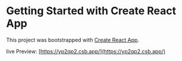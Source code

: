 # Getting Started with Create React App
This project was bootstrapped with [Create React App](https://github.com/facebook/create-react-app).

live Preview: [https://yp2qp2.csb.app/](https://yp2qp2.csb.app/)

